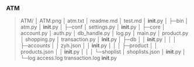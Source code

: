 ### ATM
> ATM/
    │  ATM.png
    │  atm.txt
    │  readme.md
    │  test.md
    │  __init__.py
    │
    ├─bin
    │      atm.py
    │      __init__.py
    │
    ├─conf
    │      settings.py
    │      __init__.py
    │
    ├─core
    │      account.py
    │      auth.py
    │      db_handle.py
    │      log.py
    │      main.py
    │      product.py
    │      shopping.py
    │      transaction.py
    │      __init__.py
    │
    ├─db
    │  │  __init__.py
    │  │
    │  ├─accounts
    │  │      zyh.json
    │  │      __init__.py
    │  │
    │  ├─product
    │  │      products.json
    │  │      __init__.py
    │  │
    │  └─shoplist
    │          shoplists.json
    │          __init__.py
    │
    └─log
            access.log
            transaction.log
            __init__.py
